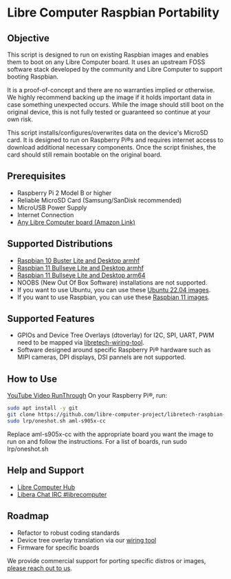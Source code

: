 # Libre Computer Raspbian Portability
## Objective
This script is designed to run on existing Raspbian images and enables them
to boot on any Libre Computer board. It uses an upstream FOSS software stack
developed by the community and Libre Computer to support booting Raspbian.

It is a proof-of-concept and there are no warranties implied or otherwise.
We highly recommend backing up the image if it holds important data in case
something unexpected occurs. While the image should still boot on the original
device, this is not fully tested or guaranteed so continue at your own risk.

This script installs/configures/overwrites data on the device's MicroSD card.
It is designed to run on Raspberry Pi&reg;s and requires internet access to 
download additional necessary components. Once the script finishes, the card
should still remain bootable on the original board.

## Prerequisites
- Raspberry Pi 2 Model B or higher
- Reliable MicroSD Card (Samsung/SanDisk recommended)
- MicroUSB Power Supply
- Internet Connection
- [Any Libre Computer board (Amazon Link)](https://amzn.to/3c2xvAS)

## Supported Distributions
- [Raspbian 10 Buster Lite and Desktop armhf](https://www.raspberrypi.com/software/operating-systems/#raspberry-pi-os-legacy)
- [Raspbian 11 Bullseye Lite and Desktop armhf](https://www.raspberrypi.com/software/operating-systems/#raspberry-pi-os-32-bit)
- [Raspbian 11 Bullseye Lite and Desktop arm64](https://www.raspberrypi.com/software/operating-systems/#raspberry-pi-os-64-bit)
- NOOBS (New Out Of Box Software) installations are not supported.
- If you want to use Ubuntu, you can use these [Ubuntu 22.04 images](https://hub.libre.computer/t/ubuntu-22-04-1-jammy-lts-for-libre-computer-boards/20).
- If you want to use Raspbian, you can use these [Raspbian 11 images](https://hub.libre.computer/t/raspbian-11-bullseye-for-libre-computer-boards/82).

## Supported Features
- GPIOs and Device Tree Overlays (dtoverlay) for I2C, SPI, UART, PWM need to be mapped via [libretech-wiring-tool](https://github.com/libre-computer-project/libretech-wiring-tool.git).
- Software designed around specific Raspberry Pi&reg; hardware such as MIPI cameras, DPI displays, DSI pannels are not supported.

## How to Use
[YouTube Video RunThrough](https://www.youtube.com/watch?v=IK9hq4qYVeE)
On your Raspberry Pi:registered:, run:
```bash
sudo apt install -y git
git clone https://github.com/libre-computer-project/libretech-raspbian-portability.git lrp
sudo lrp/oneshot.sh aml-s905x-cc
```
Replace aml-s905x-cc with the appropriate board you want the image to run on and follow the instructions.
For a list of boards, run sudo lrp/oneshot.sh

## Help and Support
- [Libre Computer Hub](https://hub.libre.computer/t/feedback-for-raspbian-portability/32)
- [Libera Chat IRC #librecomputer](https://web.libera.chat/#librecomputer)

## Roadmap
- Refactor to robust coding standards
- Device tree overlay translation via our [wiring tool](https://github.com/libre-computer-project/libretech-wiring-tool.git)
- Firmware for specific boards

We provide commercial support for porting specific distros or images, [please reach out to us](https://libre.computer/#contact).
